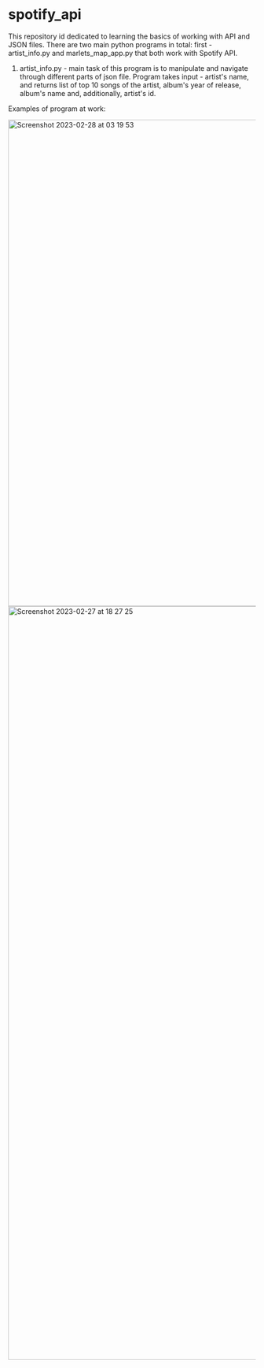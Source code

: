 # spotify_api

This repository id dedicated to learning the basics of working with API and JSON files.
There are two main python programs in total: first - artist_info.py and marlets_map_app.py that both
work with Spotify API.


1. artist_info.py - main task of this program is to manipulate and navigate
through different parts of json file. Program takes input - artist's name, and returns
list of top 10 songs of the artist, album's year of release, album's name and, 
additionally, artist's id.

Examples of program at work:

<img width="989" alt="Screenshot 2023-02-28 at 03 19 53" src="https://user-images.githubusercontent.com/44242769/221727995-451d48ab-7590-473d-9c63-149a1d09269e.png">

<img width="1532" alt="Screenshot 2023-02-27 at 18 27 25" src="https://user-images.githubusercontent.com/44242769/221728030-decc5035-1222-4d69-8382-68af8d3e6456.png">
